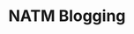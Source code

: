 ---
toc: true
layout: post
description: Week 12
categories: [Week 12]
title: NATM Blogging
comments: true
--- 